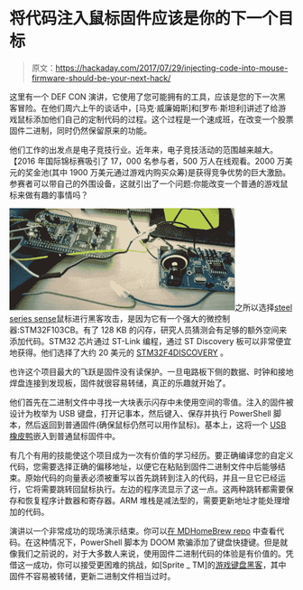 # 将代码注入鼠标固件应该是你的下一个目标

> 原文：<https://hackaday.com/2017/07/29/injecting-code-into-mouse-firmware-should-be-your-next-hack/>

这里有一个 DEF CON 演讲，它使用了您可能拥有的工具，应该是您的下一次黑客冒险。在他们周六上午的谈话中，[马克·威廉姆斯]和[罗布·斯坦利]讲述了给游戏鼠标添加他们自己的定制代码的过程。这个过程是一个速成班，在改变一个股票固件二进制，同时仍然保留原来的功能。

他们工作的出发点是电子竞技行业。近年来，电子竞技活动的范围越来越大。【2016 年国际锦标赛吸引了 17，000 名参与者，500 万人在线观看。2000 万美元的奖金池(其中 1900 万美元通过游戏内购买众筹)是获得竞争优势的巨大激励。参赛者可以带自己的外围设备，这就引出了一个问题:你能改变一个普通的游戏鼠标来做有趣的事情吗？

![](img/1057bac42adb10c61445d42d42b54fd9.png)之所以选择[steel series sense](https://steelseries.com/gaming-mice/sensei)鼠标进行黑客攻击，是因为它有一个强大的微控制器:STM32F103CB。有了 128 KB 的闪存，研究人员猜测会有足够的额外空间来添加代码。STM32 芯片通过 ST-Link 编程，通过 ST Discovery 板可以非常便宜地获得。他们选择了大约 20 美元的 [STM32F4DISCOVERY](http://www.st.com/en/evaluation-tools/stm32f4discovery.html) 。

也许这个项目最大的飞跃是固件没有读保护。一旦电路板下侧的数据、时钟和接地焊盘连接到发现板，固件就很容易转储，真正的乐趣就开始了。

他们首先在二进制文件中寻找一大块表示闪存中未使用空间的零值。注入的固件被设计为枚举为 USB 键盘，打开记事本，然后键入、保存并执行 PowerShell 脚本，然后返回到普通固件(确保鼠标仍然可以用作鼠标)。基本上，这将一个 [USB 橡皮鸭](http://usbrubberducky.com/#!index.md)嵌入到普通鼠标固件中。

有几个有用的技能使这个项目成为一次有价值的学习经历。要正确编译您的自定义代码，您需要选择正确的偏移地址，以便它在粘贴到固件二进制文件中后能够结束。原始代码的向量表必须被重写以首先跳转到注入的代码，并且一旦它已经运行，它将需要跳转回鼠标执行。左边的程序流显示了这一点。这两种跳转都需要保存和恢复程序计数器和寄存器。ARM 堆栈是减法型的，需要更新地址才能处理增加的代码。

演讲以一个非常成功的现场演示结束。你可以[在 MDHomeBrew repo](https://bitbucket.org/mdhomebrew/usb_hid_keyboarddelivery_stm32f103cb) 中查看代码。在这种情况下，PowerShell 脚本为 DOOM 欺骗添加了键盘快捷键。但是就像我们之前说的，对于大多数人来说，使用固件二进制代码的体验是有价值的。凭借这一成功，你可以接受更困难的挑战，如[Sprite _ TM]的[游戏键盘黑客](http://hackaday.com/2014/11/23/sprite_tms-keyboard-plays-snake/)，其中固件不容易被转储，更新二进制文件相当过时。